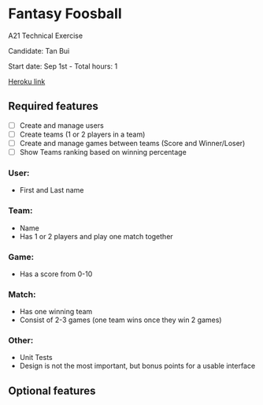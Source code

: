 # Fantasy Foosball

A21 Technical Exercise

Candidate: Tan Bui

Start date: Sep 1st - Total hours: 1

[Heroku link](https://fantasy-foosball-a21.herokuapp.com/)



## Required features

- [ ] Create and manage users
- [ ] Create teams (1 or 2 players in a team)
- [ ] Create and manage games between teams (Score and Winner/Loser)
- [ ] Show Teams ranking based on winning percentage

### User:

- First and Last name

### Team:

- Name
- Has 1 or 2 players and play one match together

### Game:

- Has a score from 0-10

### Match:

- Has one winning team
- Consist of 2-3 games (one team wins once they win 2 games)

### Other:
- Unit Tests
- Design is not the most important, but bonus points for a usable interface


## Optional features

